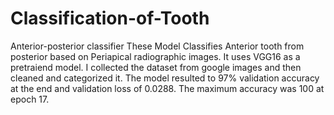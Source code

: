 # Classification-of-Tooth
Anterior-posterior classifier
These Model Classifies Anterior tooth from posterior based on Periapical radiographic images.
It uses VGG16 as a pretraiend model.
I collected the dataset from google images and then cleaned and categorized it.
The model resulted to 97% validation accuracy at the end and validation loss of 0.0288.
The maximum accuracy was 100 at epoch 17.
